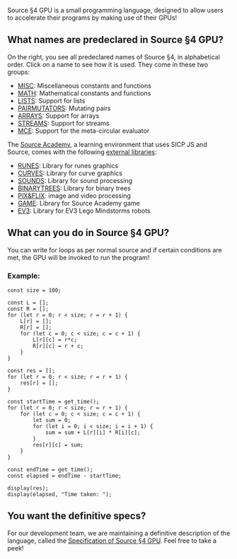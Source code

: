 Source §4 GPU is a small programming language, designed to allow users to accelerate their programs 
by making use of their GPUs!

## What names are predeclared in Source §4 GPU?

On the right, you see all predeclared names of Source §4, in alphabetical
order. Click on a name to see how it is used. They come in these two groups:
  <ul>
    <li>
      <a href="../MISC/index.html">MISC</a>: Miscellaneous constants and functions
    </li>
    <li>
      <a href="../MATH/index.html">MATH</a>: Mathematical constants and functions
    </li>
    <li>
      <a href="../LISTS/index.html">LISTS</a>: Support for lists
    </li>
    <li>
      <a href="../PAIRMUTATORS/index.html">PAIRMUTATORS</a>: Mutating pairs
    </li>
    <li>
      <a href="../ARRAYS/index.html">ARRAYS</a>: Support for arrays
    </li>
    <li>
      <a href="../STREAMS/index.html">STREAMS</a>: Support for streams
    </li>
    <li>
      <a href="../MCE/index.html">MCE</a>: Support for the meta-circular evaluator
    </li>
  </ul>

The <a href="https://sourceacademy.nus.edu.sg">Source Academy</a>,
a learning environment that uses SICP JS and Source, comes with the following 
<a href="External libraries/">external libraries</a>:
  <ul>
    <li>
      <a href="../RUNES/index.html">RUNES</a>: Library for runes graphics
    </li>
    <li>
      <a href="../CURVES/index.html">CURVES</a>: Library for curve graphics
    </li>
    <li>
      <a href="../SOUNDS/index.html">SOUNDS</a>: Library for sound processing
    </li>
    <li>
      <a href="../BINARYTREES/index.html">BINARYTREES</a>: Library for binary trees
    </li>
    <li>
    <a href="../PIX%26FLIX/index.html">PIX&amp;FLIX</a>: image and video processing
    </li>
    <li>
      <a href="../GAME/index.html">GAME</a>: Library for Source Academy game
    </li>
    <li>
      <a href="../EV3/index.html">EV3</a>: Library for EV3 Lego Mindstorms robots
    </li>
  </ul>

## What can you do in Source §4 GPU?

You can write for loops as per normal source and if certain conditions are met, the GPU will 
be invoked to run the program!

### Example:

```=javascript
const size = 100;

const L = [];
const R = [];
for (let r = 0; r < size; r = r + 1) {
    L[r] = [];
    R[r] = [];
    for (let c = 0; c < size; c = c + 1) {
        L[r][c] = r*c;
        R[r][c] = r + c;
    }
}

const res = [];
for (let r = 0; r < size; r = r + 1) {
    res[r] = [];
}

const startTime = get_time();
for (let r = 0; r < size; r = r + 1) {
    for (let c = 0; c < size; c = c + 1) {
        let sum = 0;
        for (let i = 0; i < size; i = i + 1) {
            sum = sum + L[r][i] * R[i][c];
        }
        res[r][c] = sum;
    }
}

const endTime = get_time();
const elapsed = endTime - startTime;

display(res);
display(elapsed, "Time taken: ");
```

## You want the definitive specs?

For our development team, we are maintaining a definitive description
of the language, called the
<a href="../source_4_gpu.pdf">Specification of Source §4 GPU</a>. Feel free to
take a peek!


